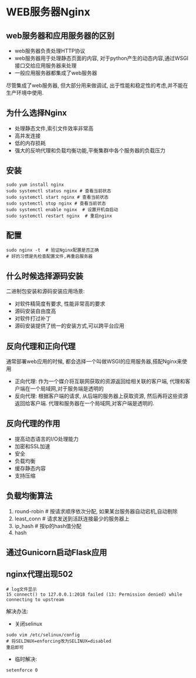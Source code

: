 # WEB服务器Nginx

## web服务器和应用服务器的区别
- web服务器负责处理HTTP协议
- web服务器用于处理静态页面的内容, 对于python产生的动态内容,通过WSGI接口交给应用服务器来处理
- 一般应用服务器都集成了web服务器

尽管集成了web服务器, 但大部分用来做调试, 出于性能和稳定性的考虑,并不能在生产环境中使用.

## 为什么选择Nginx
- 处理静态文件,索引文件效率非常高
- 高并发连接
- 低的内存损耗
- 强大的反响代理和负载均衡功能,平衡集群中各个服务器的负载压力


## 安装
```
sudo yum install nginx
sudo systemctl status nginx # 查看当前状态
sudo systemctl start nginx # 查看当前状态
sudo systemctl stop nginx # 查看当前状态
sudo systemctl enable nginx  # 设置开机自启动
sudo systemctl restart nginx  # 重启nginx
```

## 配置
```
sudo nginx -t  # 验证Nginx配置是否正确
# 好的习惯是先检查配置文件,再重启服务器
```

## 什么时候选择源码安装
二进制包安装和源码安装应用场景: 
- 对软件精简度有要求, 性能非常高的要求
- 源码安装自由度高
- 对软件打过补丁
- 源码安装提供了统一的安装方式,可以跨平台应用



## 反向代理和正向代理
通常部署web应用的时候, 都会选择一个叫做WSGI的应用服务器,搭配Nginx来使用
- 正向代理: 作为一个媒介将互联网获取的资源返回给相关联的客户端, 代理和客户端在一个局域网,对于服务端是透明的
- 反向代理: 根据客户端的请求, 从后端的服务器上获取资源, 然后再将这些资源返回给客户端. 代理和服务器在一个局域网,对客户端是透明的.

## 反向代理的作用
- 提高动态语言的I/O处理能力
- 加密和SSL加速
- 安全
- 负载均衡
- 缓存静态内容
- 支持压缩

## 负载均衡算法
1. round-robin  # 按请求顺序依次分配, 如果某台服务器自动宕机,自动剔除
2. least_conn  # 请求发送到活跃连接最少的服务器上
3. ip_hash  # 按ip的hash值分配
4. hash


## 通过Gunicorn启动Flask应用

## nginx代理出现502 
```
# log文件显示
15 connect() to 127.0.0.1:2018 failed (13: Permission denied) while connecting to upstream
```
解决办法: 
- 关闭selinux
```
sudo vim /etc/selinux/config
# 将SELINUX=enforcing改为SELINUX=disabled
重启即可
```
- 临时解决: 
```
setenforce 0
```